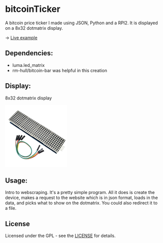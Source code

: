 # bitcoinTicker

A bitcoin price ticker I made using JSON, Python and a RPI2. It is displayed on a 8x32 dotmatrix display.

→ [Live example](https://www.reddit.com/r/raspberry_pi/comments/i0cyoz/im_sure_someone_has_done_something_similar_to/)

## Dependencies: 

* luma.led_matrix
* rm-hull/bitcoin-bar was helpful in this creation

## Display: 

8x32 dotmatrix display
<p>
  <a name="top" href="https://github.com/nolimitcarter/bitcoinTicker">
    <img height="200px" width="200px" src="pics/dotmatrix.jpg">
  </a>
</p>

## Usage:

Intro to webscraping. It's a pretty simple program. All it does is create the device, makes a request to the website which is in json format, loads in the data, and picks what to show on the dotmatrix. You could also redirect it to a file.

## License

Licensed under the GPL - see the [LICENSE](LICENSE.md) for details.
